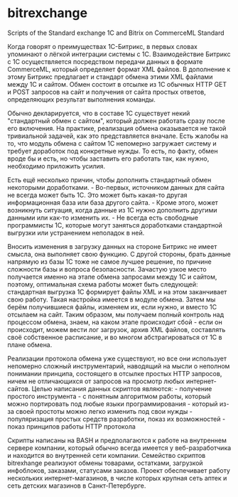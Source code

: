 # bitrexchange
Scripts of the Standard exchange 1C and Bitrix on CommerceML Standard

Когда говорят о преимуществах 1С-Битрикс, в первых словах упоминают о лёгкой интеграции системы с 1С. Взаимодействие Битрикс с 1С осуществляется посредством передачи данных в формате CommerceML, который определяет формат XML файлов. В дополнение к этому Битрикс предлагает и стандарт обмена этими XML файлами между 1С и сайтом. Обмен состоит в отсылке из 1С обычных HTTP GET и POST запросов на сайт и получения от сайта простых ответов, определяющих результат выполнения команды.

Обычно декларируется, что в составе 1С существует некий "стандартный обмен с сайтом", который должен работать сразу после его включения. На практике, реализация обмена оказывается не такой тривиальной задачей, как это представляется вначале. Есть жалобы на то, что модуль обмена с сайтом 1С непомерно загружает систему и требует доработок под конкретные нужды. То есть, по факту, обмен вроде бы и есть, но чтобы заставить его работать так, как нужно, необходимо приложить усилия.

Есть ещё несколько причин, чтобы дополнить стандартный обмен некоторыми доработками. 
	- Во-первых, источником данных для сайта не всегда может быть 1С. Это может быть какая-то другая информационная база или база другого сайта. 
	- Кроме этого, может возникнуть ситуация, когда данные из 1С нужно дополнить другими данными или как-то изменить их.
	- Не всегда есть свободные программисты 1С, которые могут заняться доработками стандартной выгрузки или устранением неполадок в ней.


Вносить изменения в загрузку данных на стороне Битрикс не имеет смысла, она выполняет свою функцию. С другой стороны, брать данные напрямую из базы 1С тоже не самое лучшее решение, по причине сложности базы и вопроса безопасности. Зачастую узкое место получается именно на этапе обмена запросами между 1С и сайтом, поэтому, оптимальная схема работы может быть следующей: стандартная выгрузка 1С формирует файлы XML и на этом заканчивает свою работу. Такая настройка имеется в модуле обмена.
Затем мы берём получившиеся файлы, изменяем их, если нужно, и вместо 1С отсылаем на сайт. Таким образом, мы получаем полный контроль над процессом обмена, знаем, на каком этапе происходит сбой - если он происходит, можем вести лог загрузок, архив XML файлов, составлять своё собственное расписание, и во многом абстрагироваться от 1С в плане обмена.

Реализации протокола обмена уже существуют, но все они использует непомерно сложный инструментарий, наводящий на мысли о неполном понимании принципа, состоящего в отсылке простых HTTP запросов, ничем не отличающихся от запросов на просмотр любых интернет-сайтов. Целью написания данных скриптов являются:
	- получение простого инструмента
		-	с понятным алгоритмом работы, который можно портировать под любые языки программирования
		-	который из-за своей простоты можно легко изменить под свои нужды
	- популяризация простых средств разработки, показ их возможностей
	- показ принципов работы HTTP протокола

Скрипты написаны на BASH и предполагаются к работе на внутреннем сервере компании, который обычно всегда имеется у веб-разработчика и находится во внутренней сети компании. Семейство скриптов bitrexhange реализуют обмены товарами, остатками, загрузкой инфоблоков, заказами, статусами заказов. Проект обеспечивает работу нескольких интернет-магазинов, в числе которых крупная сеть аптек и сеть детских магазинов в Санкт-Петербурге.
